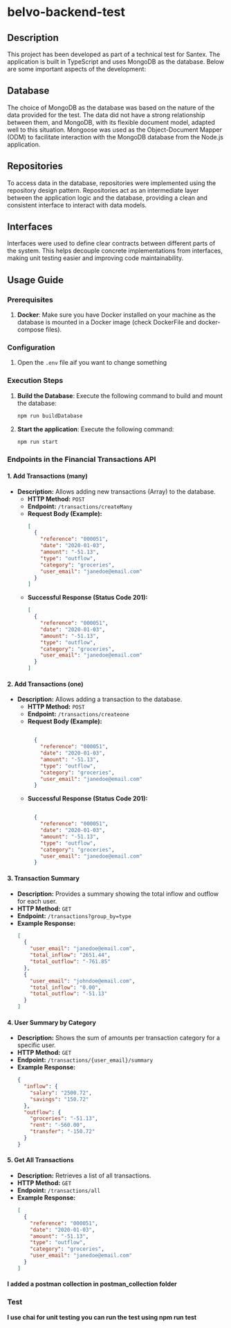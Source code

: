# belvo-backend-test

## Description

This project has been developed as part of a technical test for Santex. The application is built in TypeScript and uses MongoDB as the database. Below are some important aspects of the development:

## Database

The choice of MongoDB as the database was based on the nature of the data provided for the test. The data did not have a strong relationship between them, and MongoDB, with its flexible document model, adapted well to this situation. Mongoose was used as the Object-Document Mapper (ODM) to facilitate interaction with the MongoDB database from the Node.js application.

## Repositories

To access data in the database, repositories were implemented using the repository design pattern. Repositories act as an intermediate layer between the application logic and the database, providing a clean and consistent interface to interact with data models.

## Interfaces

Interfaces were used to define clear contracts between different parts of the system. This helps decouple concrete implementations from interfaces, making unit testing easier and improving code maintainability.

## Usage Guide

### Prerequisites

1. **Docker**: Make sure you have Docker installed on your machine as the database is mounted in a Docker image (check DockerFile and docker-compose files).

### Configuration

1. Open the `.env` file aif you want to change something

### Execution Steps

1. **Build the Database**: Execute the following command to build and mount the database:

   ```bash
   npm run buildDatabase

   ```
2. **Start the application**: Execute the following command:

   ```bash
   npm run start

   ```
### Endpoints in the Financial Transactions API

#### 1. **Add Transactions (many)**
 - **Description:** Allows adding new transactions (Array) to the database.
   - **HTTP Method:** `POST`
   - **Endpoint:** `/transactions/createMany`
   - **Request Body (Example):**
     ```json
     [
       {
         "reference": "000051",
         "date": "2020-01-03",
         "amount": "-51.13",
         "type": "outflow",
         "category": "groceries",
         "user_email": "janedoe@email.com"
       }
     ]
     ```
   - **Successful Response (Status Code 201):**
     ```json
     [
       {
         "reference": "000051",
         "date": "2020-01-03",
         "amount": "-51.13",
         "type": "outflow",
         "category": "groceries",
         "user_email": "janedoe@email.com"
       }
     ]
     ```

#### 2. **Add Transactions (one)**
 - **Description:** Allows adding a transaction to the database.
   - **HTTP Method:** `POST`
   - **Endpoint:** `/transactions/createone`
   - **Request Body (Example):**
     ```json
     
       {
         "reference": "000051",
         "date": "2020-01-03",
         "amount": "-51.13",
         "type": "outflow",
         "category": "groceries",
         "user_email": "janedoe@email.com"
       }
     
     ```
   - **Successful Response (Status Code 201):**
     ```json
     
       {
         "reference": "000051",
         "date": "2020-01-03",
         "amount": "-51.13",
         "type": "outflow",
         "category": "groceries",
         "user_email": "janedoe@email.com"
       }
     
     ```

#### 3. **Transaction Summary**
   - **Description:** Provides a summary showing the total inflow and outflow for each user.
   - **HTTP Method:** `GET`
   - **Endpoint:** `/transactions?group_by=type`
   - **Example Response:**
     ```json
     [
       {
         "user_email": "janedoe@email.com",
         "total_inflow": "2651.44",
         "total_outflow": "-761.85"
       },
       {
         "user_email": "johndoe@email.com",
         "total_inflow": "0.00",
         "total_outflow": "-51.13"
       }
     ]
     ```

#### 4. **User Summary by Category**
   - **Description:** Shows the sum of amounts per transaction category for a specific user.
   - **HTTP Method:** `GET`
   - **Endpoint:** `/transactions/{user_email}/summary`
   - **Example Response:**
     ```json
     {
       "inflow": {
         "salary": "2500.72",
         "savings": "150.72"
       },
       "outflow": {
         "groceries": "-51.13",
         "rent": "-560.00",
         "transfer": "-150.72"
       }
     }
     ```
#### 5. **Get All Transactions**
   - **Description:** Retrieves a list of all transactions.
   - **HTTP Method:** `GET`
   - **Endpoint:** `/transactions/all`
   - **Example Response:**
     ```json
     [
       {
         "reference": "000051",
         "date": "2020-01-03",
         "amount": "-51.13",
         "type": "outflow",
         "category": "groceries",
         "user_email": "janedoe@email.com"
       }
     ]
     ```

#### I added a postman collection in postman_collection folder


### Test

**I use chai for unit testing you can run the test using npm run test**